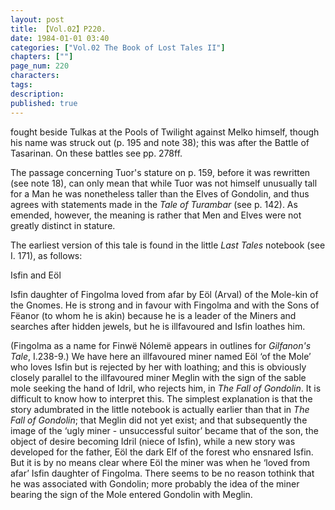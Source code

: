 ```yaml
---
layout: post
title: 【Vol.02】P220.
date: 1984-01-01 03:40
categories: ["Vol.02 The Book of Lost Tales II"]
chapters: [""]
page_num: 220
characters: 
tags: 
description: 
published: true
---
```


<p style="text-indent: 0;">
fought beside Tulkas at the Pools of Twilight against Melko himself, though his name was struck out (p. 195 and note 38); this was after the Battle of Tasarinan. On these battles see pp. 278ff.
</p>

The passage concerning Tuor's stature on p. 159, before it was rewritten (see note 18), can only mean that while Tuor was not himself unusually tall for a Man he was nonetheless taller than the Elves of Gondolin, and thus agrees with statements made in the <I>Tale of Turambar</I> (see p. 142). As emended, however, the meaning is rather that Men and Elves were not greatly distinct in stature.

The earliest version of this tale is found in the little <I>Last Tales</I> notebook (see I. 171), as follows:

Isfin and Eöl

Isfin daughter of Fingolma loved from afar by Eöl (Arval) of the Mole-kin of the Gnomes. He is strong and in favour with Fingolma and with the Sons of Fëanor (to whom he is akin) because he is a leader of the Miners and searches after hidden jewels, but he is illfavoured and Isfin loathes him.

(Fingolma as a name for Finwë Nólemë appears in outlines for <I>Gilfanon's Tale</I>, I.238-9.) We have here an illfavoured miner named Eöl ‘of the Mole’ who loves Isfin but is rejected by her with loathing; and this is obviously closely parallel to the illfavoured miner Meglin with the sign of the sable mole seeking the hand of Idril, who rejects him, in <I>The Fall of Gondolin</I>. It is difficult to know how to interpret this. The simplest explanation is that the story adumbrated in the little notebook is actually earlier than that in <I>The Fall of Gondolin</I>; that Meglin did not yet exist; and that subsequently the image of the ‘ugly miner - unsuccessful suitor’ became that of the son, the object of desire becoming Idril (niece of Isfin), while a new story was developed for the father, Eöl the dark Elf of the forest who ensnared Isfin. But it is by no means clear where Eöl the miner was when he ‘loved from afar’ Isfin daughter of Fingolma. There seems to be no reason tothink that he was associated with Gondolin; more probably the idea of the miner bearing the sign of the Mole entered Gondolin with Meglin.

